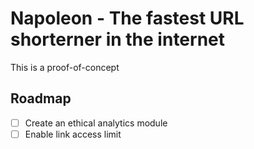 # Napoleon - The fastest URL shorterner in the internet

This is a proof-of-concept 


## Roadmap
- [ ] Create an ethical analytics module
- [ ] Enable link access limit
